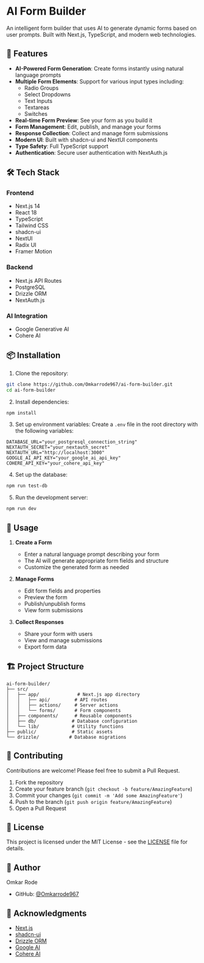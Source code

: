 # AI Form Builder

An intelligent form builder that uses AI to generate dynamic forms based on user prompts. Built with Next.js, TypeScript, and modern web technologies.

## 🚀 Features

- **AI-Powered Form Generation**: Create forms instantly using natural language prompts
- **Multiple Form Elements**: Support for various input types including:
  - Radio Groups
  - Select Dropdowns
  - Text Inputs
  - Textareas
  - Switches
- **Real-time Form Preview**: See your form as you build it
- **Form Management**: Edit, publish, and manage your forms
- **Response Collection**: Collect and manage form submissions
- **Modern UI**: Built with shadcn-ui and NextUI components
- **Type Safety**: Full TypeScript support
- **Authentication**: Secure user authentication with NextAuth.js

## 🛠️ Tech Stack

### Frontend
- Next.js 14
- React 18
- TypeScript
- Tailwind CSS
- shadcn-ui
- NextUI
- Radix UI
- Framer Motion

### Backend
- Next.js API Routes
- PostgreSQL
- Drizzle ORM
- NextAuth.js

### AI Integration
- Google Generative AI
- Cohere AI

## 📦 Installation

1. Clone the repository:
```bash
git clone https://github.com/Omkarrode967/ai-form-builder.git
cd ai-form-builder
```

2. Install dependencies:
```bash
npm install
```

3. Set up environment variables:
Create a `.env` file in the root directory with the following variables:
```env
DATABASE_URL="your_postgresql_connection_string"
NEXTAUTH_SECRET="your_nextauth_secret"
NEXTAUTH_URL="http://localhost:3000"
GOOGLE_AI_API_KEY="your_google_ai_api_key"
COHERE_API_KEY="your_cohere_api_key"
```

4. Set up the database:
```bash
npm run test-db
```

5. Run the development server:
```bash
npm run dev
```

## 🎯 Usage

1. **Create a Form**
   - Enter a natural language prompt describing your form
   - The AI will generate appropriate form fields and structure
   - Customize the generated form as needed

2. **Manage Forms**
   - Edit form fields and properties
   - Preview the form
   - Publish/unpublish forms
   - View form submissions

3. **Collect Responses**
   - Share your form with users
   - View and manage submissions
   - Export form data

## 🏗️ Project Structure

```
ai-form-builder/
├── src/
│   ├── app/              # Next.js app directory
│   │   ├── api/         # API routes
│   │   ├── actions/     # Server actions
│   │   └── forms/       # Form components
│   ├── components/      # Reusable components
│   ├── db/             # Database configuration
│   └── lib/            # Utility functions
├── public/             # Static assets
└── drizzle/           # Database migrations
```

## 🤝 Contributing

Contributions are welcome! Please feel free to submit a Pull Request.

1. Fork the repository
2. Create your feature branch (`git checkout -b feature/AmazingFeature`)
3. Commit your changes (`git commit -m 'Add some AmazingFeature'`)
4. Push to the branch (`git push origin feature/AmazingFeature`)
5. Open a Pull Request

## 📝 License

This project is licensed under the MIT License - see the [LICENSE](LICENSE) file for details.

## 👥 Author

Omkar Rode
- GitHub: [@Omkarrode967](https://github.com/Omkarrode967)

## 🙏 Acknowledgments

- [Next.js](https://nextjs.org/)
- [shadcn-ui](https://ui.shadcn.com/)
- [Drizzle ORM](https://orm.drizzle.team/)
- [Google AI](https://ai.google.dev/)
- [Cohere AI](https://cohere.ai/)
